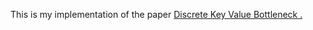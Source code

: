 This is my implementation of the paper <a href="https://arxiv.org/abs/2207.11240">Discrete Key Value Bottleneck .
